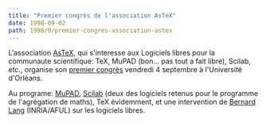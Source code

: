 ```yaml
---
title: "Premier congrès de l'association AsTeX"
date: 1998-09-02
path: 1998/9/premier-congres-association-astex
---
```


<P>
L'association <A HREF="http://www.univ-orleans.fr/EXT/ASTEX/">AsTeX</A>,
qui s'interesse aux Logiciels libres pour la communaute
scientifique: TeX, MuPAD (bon... pas tout a fait libre), Scilab, etc.,
organise son <A HREF="http://www.univ-orleans.fr/EXT/ASTEX/congres.htm">premier
congrès</A> vendredi 4 septembre à l'Université d'Orléans.
</P>

<P>
Au programe: <A HREF="http://www.mupad.de/">MuPAD</A>, <A HREF="http://www-rocq.inria.fr/scilab/">Scilab</A> (deux des logiciels
retenus pour le programme de l'agrégation de maths), TeX évidemment, et
une intervention de <A HREF="http://pauillac.inria.fr/~lang/">Bernard
Lang</A> (INRIA/AFUL) sur les logiciels libres.
</P>


